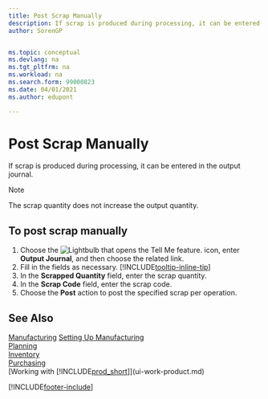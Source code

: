 ```yaml
---
title: Post Scrap Manually
description: If scrap is produced during processing, it can be entered in the output journal. Note that the scrap quantity does not increase the output quantity.
author: SorenGP


ms.topic: conceptual
ms.devlang: na
ms.tgt_pltfrm: na
ms.workload: na
ms.search.form: 99000823
ms.date: 04/01/2021
ms.author: edupont

---
```

# Post Scrap Manually

If scrap is produced during processing, it can be entered in the output journal.  

> [!NOTE]
> The scrap quantity does not increase the output quantity.  

## To post scrap manually

1. Choose the ![Lightbulb that opens the Tell Me feature.](media/ui-search/search_small.png "Tell me what you want to do") icon, enter **Output Journal**, and then choose the related link.  
2. Fill in the fields as necessary. [!INCLUDE[tooltip-inline-tip](includes/tooltip-inline-tip_md.md)]  
3. In the **Scrapped Quantity** field, enter the scrap quantity.  
4. In the **Scrap Code** field, enter the scrap code.  
5. Choose the **Post** action to post the specified scrap per operation.  

## See Also

[Manufacturing](production-manage-manufacturing.md)
[Setting Up Manufacturing](production-configure-production-processes.md)  
[Planning](production-planning.md)  
[Inventory](inventory-manage-inventory.md)  
[Purchasing](purchasing-manage-purchasing.md)  
[Working with [!INCLUDE[prod_short](includes/prod_short.md)]](ui-work-product.md)


[!INCLUDE[footer-include](includes/footer-banner.md)]